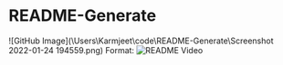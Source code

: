 # README-Generate

![GitHub Image](\Users\Karmjeet\code\README-Generate\Screenshot 2022-01-24 194559.png)
Format: ![README Video](url)